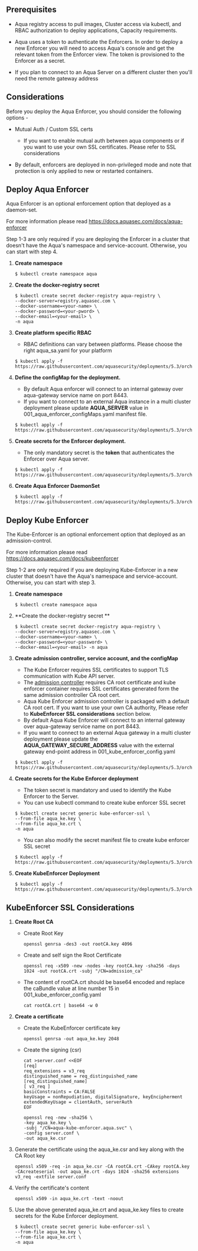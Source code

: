 ## Prerequisites

- Aqua registry access to pull images, Cluster access via kubectl, and RBAC authorization to deploy applications, Capacity requirements.

- Aqua uses a token to authenticate the Enforcers. In order to deploy a new Enforcer you will need to access Aqua's console and get the relevant token from the Enforcer view. The token is provisioned to the Enforcer as a secret.

- If you plan to connect to an Aqua Server on a different cluster then you'll need the remote gateway address



## Considerations

Before you deploy the Aqua Enforcer, you should consider the following options -

- Mutual Auth / Custom SSL certs

  - If you want to enable mutual auth between aqua components or if you want to use your own SSL certificates. Please refer to SSL considerations

- By default, enforcers are deployed in non-privileged mode and note that protection is only applied to new or restarted containers.



## Deploy Aqua Enforcer

Aqua Enforcer is an optional enforcement option that deployed as a daemon-set.

For more information please read https://docs.aquasec.com/docs/aqua-enforcer

Step 1-3 are only required if you are deploying the Enforcer in a cluster that doesn't have the Aqua's namespace and service-account. Otherwise, you can start with step 4.

1. **Create namespace**
   
   ```SHELL
   $ kubectl create namespace aqua
   ```
2. **Create the docker-registry secret**

   ```SHELL
   $ kubectl create secret docker-registry aqua-registry \
   --docker-server=registry.aquasec.com \
   --docker-username=<your-name> \
   --docker-password=<your-pword> \
   --docker-email=<your-email> \
   -n aqua
   ```

3. **Create platform specific RBAC**

   * RBAC definitions can vary between platforms. Please choose the right aqua_sa.yaml for your platform

   ```SHELL
   $ kubectl apply -f https://raw.githubusercontent.com/aquasecurity/deployments/5.3/orchestrators/kubernetes/manifests/aqua_csp_002_RBAC/<<platform>>/aqua_sa.yaml
   ```

4. **Define the configMap for the deployment.**

   * By default Aqua enforcer will connect to an internal gateway over aqua-gateway service name on port 8443.
   * If you want to connect to an external Aqua instance in a multi cluster deployment please update **AQUA_SERVER** value in 001_aqua_enforcer_configMaps.yaml manifest file.
   ```SHELL
   $ kubectl apply -f https://raw.githubusercontent.com/aquasecurity/deployments/5.3/orchestrators/kubernetes/manifests/aqua_csp_009_enforcer/aqua_enforcer/001_aqua_enforcer_configMaps.yaml
   ```
   
5. **Create secrets for the Enforcer deployment.**

   * The only mandatory secret is the **token** that authenticates the Enforcer over Aqua server.

   ```SHELL
   $ kubectl apply -f https://raw.githubusercontent.com/aquasecurity/deployments/5.3/orchestrators/kubernetes/manifests/aqua_csp_009_enforcer/aqua_enforcer/002_aqua_enforcer_secrets.yaml
   ```

6. **Create Aqua Enforcer DaemonSet**

   ```SHELL
   $ kubectl apply -f https://raw.githubusercontent.com/aquasecurity/deployments/5.3/orchestrators/kubernetes/manifests/aqua_csp_009_enforcer/aqua_enforcer/003_aqua_enforcer_daemonset.yaml
   ```



## Deploy Kube Enforcer

The Kube-Enforcer is an optional enforcement option that deployed as an admission-control. 

For more information please read https://docs.aquasec.com/docs/kubeenforcer

Step 1-2 are only required if you are deploying Kube-Enforcer in a new cluster that doesn't have the Aqua's namespace and service-account. Otherwise, you can start with step 3.

1. **Create namespace**

   ```SHELL
   $ kubectl create namespace aqua
   ```

2. **Create the docker-registry secret **

   ```shell
   $ kubectl create secret docker-registry aqua-registry \
   --docker-server=registry.aquasec.com \
   --docker-username=<your-name> \
   --docker-password=<your-password> \
   --docker-email=<your-email> -n aqua
   ```

3. **Create admission controller, service account, and the configMap**

   * The Kube Enforcer requires SSL certificates to support TLS communication with Kube API server. 
   * The [admission controller](https://kubernetes.io/docs/reference/access-authn-authz/admission-controllers/) requires CA root certificate and kube enforcer container requires SSL certificates generated form the same admission controller CA root cert. 
   * Aqua Kube Enforcer admission controller is packaged with a default CA root cert. If you want to use your own CA authority, Please refer to **KubeEnforcer SSL considerations** section below.
   * By default Aqua Kube Enforcer will connect to an internal gateway over aqua-gateway service name on port 8443.
   * If you want to connect to an external Aqua gateway in a multi cluster deployment please update the **AQUA_GATEWAY_SECURE_ADDRESS** value with the external gateway end-point address in 001_kube_enforcer_config.yaml

   ```shell
   $ kubectl apply -f https://raw.githubusercontent.com/aquasecurity/deployments/5.3/orchestrators/kubernetes/manifests/aqua_csp_009_enforcer/kube_enforcer/001_kube_enforcer_config.yaml
   ```

4.  **Create secrets for the Kube Enforcer deployment** 

    * The token secret is mandatory and used to identify the Kube Enforcer to the Server.
    * You can use kubectl command to create kube enforcer SSL secret 

    ```shell
    $ kubectl create secret generic kube-enforcer-ssl \
    --from-file aqua_ke.key \
    --from-file aqua_ke.crt \
    -n aqua
    ```

    * You can also modify the secret manifest file to create kube enforcer SSL secret

    ```shell
    $ Kubectl apply -f https://raw.githubusercontent.com/aquasecurity/deployments/5.3/orchestrators/kubernetes/manifests/aqua_csp_009_enforcer/kube_enforcer/002_kube_enforcer_secrets.yaml
    ```

5. **Create KubeEnforcer Deployment**

   ```shell
   $ kubectl apply -f https://raw.githubusercontent.com/aquasecurity/deployments/5.3/orchestrators/kubernetes/manifests/aqua_csp_009_enforcer/kube_enforcer/003_kube_enforcer_deploy.yaml
   ```



## KubeEnforcer SSL Considerations

1. **Create Root CA**

   * Create Root Key

     ```shell
     openssl genrsa -des3 -out rootCA.key 4096
     ```

   * Create and self sign the Root Certificate

     ```shell
     openssl req -x509 -new -nodes -key rootCA.key -sha256 -days 1024 -out rootCA.crt -subj "/CN=admission_ca"
     ```

   * The content of rootCA.crt should be base64 encoded and replace the caBundle value at line number 15 in 001_kube_enforcer_config.yaml

     ```shell
     cat rootCA.crt | base64 -w 0
     ```

     

2. **Create a certificate**

   * Create the KubeEnforcer certificate key

     ```shell
     openssl genrsa -out aqua_ke.key 2048
     ```

   * Create the signing (csr)

     ```shell
     cat >server.conf <<EOF
     [req]
     req_extensions = v3_req
     distinguished_name = req_distinguished_name
     [req_distinguished_name]
     [ v3_req ]
     basicConstraints = CA:FALSE
     keyUsage = nonRepudiation, digitalSignature, keyEncipherment
     extendedKeyUsage = clientAuth, serverAuth
     EOF
     ```

     ```shell
     openssl req -new -sha256 \
     -key aqua_ke.key \
     -subj "/CN=aqua-kube-enforcer.aqua.svc" \
     -config server.conf \
     -out aqua_ke.csr
     ```

     

3. Generate the certificate using the aqua_ke.csr and key along with the CA Root key

   ```shell
   openssl x509 -req -in aqua_ke.csr -CA rootCA.crt -CAkey rootCA.key -CAcreateserial -out aqua_ke.crt -days 1024 -sha256 extensions v3_req -extfile server.conf 
   ```

   

4. Verify the certificate's content

   ```shell
   openssl x509 -in aqua_ke.crt -text -noout
   ```

5. Use the above generated aqua_ke.crt and aqua_ke.key files to create secrets for the Kube Enforcer deployment.

   ```shell
   $ kubectl create secret generic kube-enforcer-ssl \
   --from-file aqua_ke.key \
   --from-file aqua_ke.crt \
   -n aqua
   ```